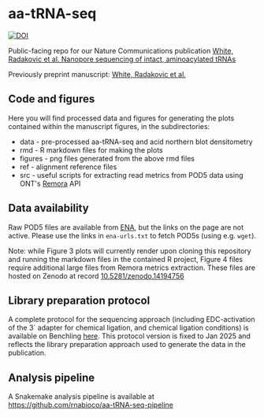 # aa-tRNA-seq

[![DOI](https://zenodo.org/badge/888063728.svg)](https://doi.org/10.5281/zenodo.15653410)

Public-facing repo for our Nature Communications publication [White, Radakovic et al. Nanopore sequencing of intact, aminoacylated tRNAs](https://www.nature.com/articles/s41467-025-62545-9)

Previously preprint manuscript: [White, Radakovic et al.](https://www.biorxiv.org/content/10.1101/2024.11.18.623114v1)

## Code and figures

Here you will find processed data and figures for generating the plots contained within the manuscript figures, in the subdirectories:

* data - pre-processed aa-tRNA-seq and acid northern blot densitometry
* rmd - R markdown files for making the plots
* figures - png files generated from the above rmd files
* ref - alignment reference files
* src - useful scripts for extracting read metrics from POD5 data using ONT's [Remora](https://github.com/nanoporetech/remora) API

## Data availability

Raw POD5 files are available from [ENA](https://www.ebi.ac.uk/ena/browser/view/ERP173835), but the links on the page are not active. Please use the links in `ena-urls.txt` to fetch POD5s (using e.g. `wget`).

Note: while Figure 3 plots will currently render upon cloning this repository and running the markdown files in the contained R project, Figure 4 files require additional large files from Remora metrics extraction. These files are hosted on Zenodo at record [10.5281/zenodo.14194756](https://zenodo.org/records/14194756)

## Library preparation protocol

A complete protocol for the sequencing approach (including EDC-activation of the 3´ adapter for chemical ligation, and chemical ligation conditions) is available on Benchling [here](https://benchling.com/protocols/1vXce4Gw/acylated-deacylated-trna-library-preparation-for-rna004-sequencing-final). This protocol version is fixed to Jan 2025 and reflects the library preparation approach used to generate the data in the publication.

## Analysis pipeline

A Snakemake analysis pipeline is available at <https://github.com/rnabioco/aa-tRNA-seq-pipeline>
